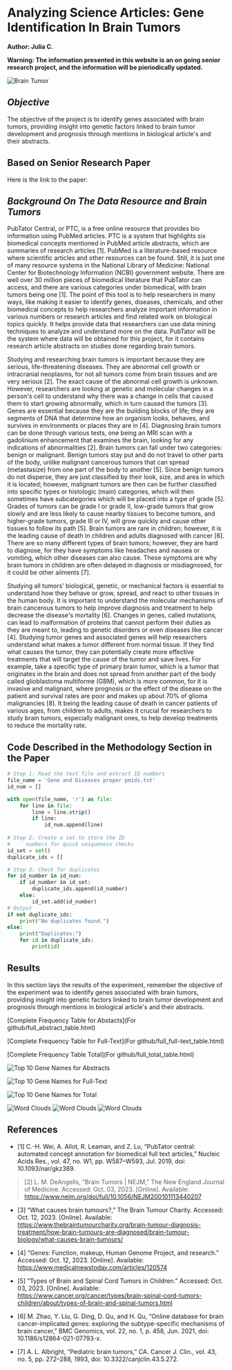 # Analyzing Science Articles: Gene Identification In Brain Tumors
**Author: Julia C.**

**Warning: The information presented in this website is an on going senior research project, and the information will be pieriodically updated.**

![Brain Tumor](https://th.bing.com/th/id/R.70beee177fe41452e199ef763fbb2866?rik=kaByp%2baW8pO2nw&riu=http%3a%2f%2fwww.10faq.com%2fassets%2fimg%2fbrain-tumor-symptoms-05.jpg&ehk=9Rz3Egl0RsDaWTvQsq2iGM1aZBW5Blg%2fAOh%2ffLgPzcc%3d&risl=&pid=ImgRaw&r=0)

## *Objective*
The objective of the project is to identify genes associated with brain tumors, providing insight into genetic factors linked to brain tumor development and prognosis through mentions in biological article's and their abstracts.

## Based on Senior Research Paper
Here is the link to the paper: 

## *Background On The Data Resource and Brain Tumors*
PubTator Central, or PTC, is a free online resource that provides bio information using PubMed articles. PTC is a system that highlights six biomedical concepts mentioned in PubMed article abstracts, which are summaries of research articles [1]. PubMed is a literature-based resource where scientific articles and other resources can be found. Still, it is just one of many resource systems in the National Library of Medicine: National Center for Biotechnology Information (NCBI) government website. There are well over 30 million pieces of biomedical literature that PubTator can access, and there are various categories under biomedical, with brain tumors being one [1]. The point of this tool is to help researchers in many ways, like making it easier to identify genes, diseases, chemicals, and other biomedical concepts to help researchers analyze important information in various numbers or research articles and find related work on biological topics quickly. It helps provide data that researchers can use data mining techniques to analyze and understand more on the data. PubTator will be the system where data will be obtained for this project, for it contains research article abstracts on studies done regarding brain tumors. 

Studying and researching brain tumors is important because they are serious, life-threatening diseases. They are abnormal cell growth or intracranial neoplasms, for not all tumors come from brain tissues and are very serious [2]. The exact cause of the abnormal cell growth is unknown. However, researchers are looking at genetic and molecular changes in a person's cell to understand why there was a change in cells that caused them to start growing abnormally, which in turn caused the tumors [3]. Genes are essential because they are the building blocks of life; they are segments of DNA that determine how an organism looks, behaves, and survives in environments or places they are in [4]. Diagnosing brain tumors can be done through various tests, one being an MRI scan with a gadolinium enhancement that examines the brain, looking for any indications of abnormalities [2]. Brain tumors can fall under two categories: benign or malignant. Benign tumors stay put and do not travel to other parts of the body, unlike malignant cancerous tumors that can spread (metastasize) from one part of the body to another [5]. Since benign tumors do not disperse, they are just classified by their look, size, and area in which it is located; however, malignant tumors are then can be further classified into specific types or histologic (main) categories, which will then sometimes have subcategories which will be placed into a type of grade [5]. Grades of tumors can be grade I or grade II, low-grade tumors that grow slowly and are less likely to cause nearby tissues to become tumors, and higher-grade tumors, grade III or IV, will grow quickly and cause other tissues to follow its path [5]. Brain tumors are rare in children; however, it is the leading cause of death in children and adults diagnosed with cancer [6].  There are so many different types of brain tumors; however, they are hard to diagnose, for they have symptoms like headaches and nausea or vomiting, which other diseases can also cause. These symptoms are why brain tumors in children are often delayed in diagnosis or misdiagnosed, for it could be other ailments [7].

 Studying all tumors' biological, genetic, or mechanical factors is essential to understand how they behave or grow, spread, and react to other tissues in the human body. It is important to understand the molecular mechanisms of brain cancerous tumors to help improve diagnosis and treatment to help decrease the disease's mortality [6]. Changes in genes, called mutations, can lead to malformation of proteins that cannot perform their duties as they are meant to, leading to genetic disorders or even diseases like cancer [4]. Studying tumor genes and associated genes will help researchers understand what makes a tumor different from normal tissue. If they find what causes the tumor, they can potentially create more effective treatments that will target the cause of the tumor and save lives. For example, take a specific type of primary brain tumor, which is a tumor that originates in the brain and does not spread from another part of the body called glioblastoma multiforme (GBM), which is more common, for it is invasive and malignant, where prognosis or the effect of the disease on the patient and survival rates are poor and makes up about 70% of glioma malignancies [8]. It being the leading cause of death in cancer patients of various ages, from children to adults, makes it crucial for researchers to study brain tumors, especially malignant ones, to help develop treatments to reduce the mortality rate.

## Code Described in the Methodology Section in the Paper
```python
# Step 1: Read the text file and extract ID numbers
file_name = 'Gene and Diseases proper pmids.txt'
id_num = []

with open(file_name, 'r') as file:
    for line in file:
        line = line.strip()
        if line:
            id_num.append(line)
            
# Step 2: Create a set to store the ID 
#     numbers for quick uniqueness checks
id_set = set()
duplicate_ids = []

# Step 3: Check for duplicates
for id_number in id_num:
    if id_number in id_set:
        duplicate_ids.append(id_number)
    else:
        id_set.add(id_number)
# Output
if not duplicate_ids:
    print("No duplicates found.")
else:
    print("Duplicates:")
    for id in duplicate_ids:
        print(id)
```
## Results
In this section lays the results of the experiment, remember the objective of the experiment was to identify genes associated with brain tumors, providing insight into genetic factors linked to brain tumor development and prognosis through mentions in biological article's and their abstracts. 

[Complete Frequency Table for Abstacts](For github/full_abstract_table.html)

[Complete Frequency Table for Full-Text](For github/full_full-text_table.html)

[Complete Frequency Table Total](For github/full_total_table.html)

![Top 10 Gene Names for Abstracts](Top10_Ab_BarG.png)

![Top 10 Gene Names for Full-Text](Top10_FT_BarG.png)

![Top 10 Gene Names for Total](Top10_Total_BarG.png)

![Word Clouds](WordCloud_AB.png)
![Word Clouds](WordCloud_FT.png)
![Word Clouds](WordCloud_Total.png)


## References
- [1]	C.-H. Wei, A. Allot, R. Leaman, and Z. Lu, “PubTator central: automated concept annotation for biomedical full text articles,” Nucleic Acids Res., vol. 47, no. W1, pp. W587–W593, Jul. 2019, doi: 10.1093/nar/gkz389.

> [2]	L. M. DeAngelis, “Brain Tumors | NEJM,” The New England Journal of Medicine. Accessed: Oct. 03, 2023. [Online]. Available: https://www.nejm.org/doi/full/10.1056/NEJM200101113440207

- [3]	“What causes brain tumours?,” The Brain Tumour Charity. Accessed: Oct. 12, 2023. [Online]. Available: https://www.thebraintumourcharity.org/brain-tumour-diagnosis-treatment/how-brain-tumours-are-diagnosed/brain-tumour-biology/what-causes-brain-tumours/

- [4]	“Genes: Function, makeup, Human Genome Project, and research.” Accessed: Oct. 12, 2023. [Online]. Available: https://www.medicalnewstoday.com/articles/120574

- [5]	“Types of Brain and Spinal Cord Tumors in Children.” Accessed: Oct. 03, 2023. [Online]. Available: https://www.cancer.org/cancer/types/brain-spinal-cord-tumors-children/about/types-of-brain-and-spinal-tumors.html

- [6]	M. Zhao, Y. Liu, G. Ding, D. Qu, and H. Qu, “Online database for brain cancer-implicated genes: exploring the subtype-specific mechanisms of brain cancer,” BMC Genomics, vol. 22, no. 1, p. 458, Jun. 2021, doi: 10.1186/s12864-021-07793-x.

- [7]	A. L. Albright, “Pediatric brain tumors,” CA. Cancer J. Clin., vol. 43, no. 5, pp. 272–288, 1993, doi: 10.3322/canjclin.43.5.272.
